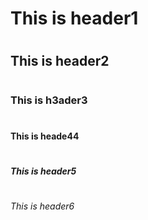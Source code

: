 # <h1> This is header1

# <h2> This is header2

# <h3> This is h3ader3

# <h4> This is heade44

# <h5> This is header5

# <h6> This is header6
